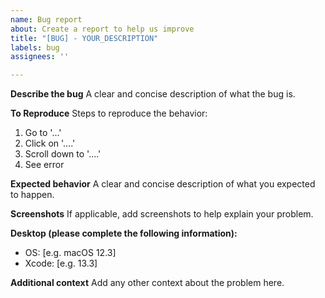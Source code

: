 ```yaml
---
name: Bug report
about: Create a report to help us improve
title: "[BUG] - YOUR_DESCRIPTION"
labels: bug
assignees: ''

---
```


**Describe the bug**
A clear and concise description of what the bug is.

**To Reproduce**
Steps to reproduce the behavior:
1. Go to '...'
2. Click on '....'
3. Scroll down to '....'
4. See error

**Expected behavior**
A clear and concise description of what you expected to happen.

**Screenshots**
If applicable, add screenshots to help explain your problem.

**Desktop (please complete the following information):**
 - OS: [e.g. macOS 12.3]
 - Xcode: [e.g. 13.3]

**Additional context**
Add any other context about the problem here.
